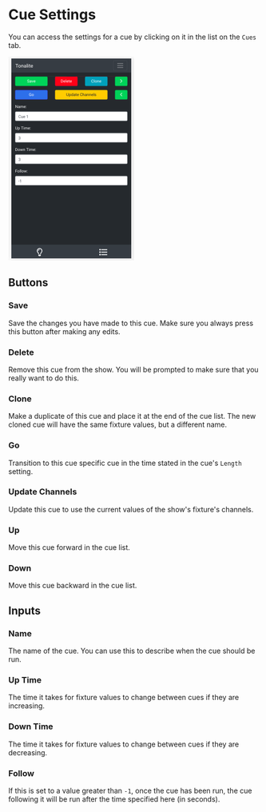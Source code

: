 # Cue Settings

You can access the settings for a cue by clicking on it in the list on the `Cues` tab.

![Cue settings](../images/cue_settings.png)

## Buttons

### Save

Save the changes you have made to this cue. Make sure you always press this button after making any edits.

### Delete

Remove this cue from the show. You will be prompted to make sure that you really want to do this.

### Clone

Make a duplicate of this cue and place it at the end of the cue list. The new cloned cue will have the same fixture values, but a different name.

### Go

Transition to this cue specific cue in the time stated in the cue's `Length` setting.

### Update Channels

Update this cue to use the current values of the show's fixture's channels.

### Up

Move this cue forward in the cue list.

### Down

Move this cue backward in the cue list.

## Inputs

### Name

The name of the cue. You can use this to describe when the cue should be run.

### Up Time

The time it takes for fixture values to change between cues if they are increasing.

### Down Time

The time it takes for fixture values to change between cues if they are decreasing.

### Follow

If this is set to a value greater than `-1`, once the cue has been run, the cue following it will be run after the time specified here (in seconds).